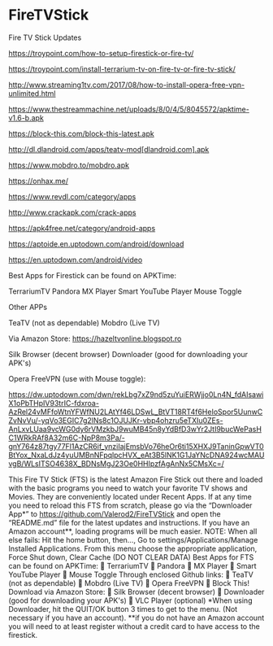
# FireTVStick
Fire TV Stick Updates

https://troypoint.com/how-to-setup-firestick-or-fire-tv/

https://troypoint.com/install-terrarium-tv-on-fire-tv-or-fire-tv-stick/

http://www.streaming1tv.com/2017/08/how-to-install-opera-free-vpn-unlimited.html

https://www.thestreammachine.net/uploads/8/0/4/5/8045572/apktime-v1.6-b.apk

https://block-this.com/block-this-latest.apk

http://dl.dlandroid.com/apps/teatv-mod[dlandroid.com].apk

https://www.mobdro.to/mobdro.apk

https://onhax.me/

https://www.revdl.com/category/apps

http://www.crackapk.com/crack-apps

https://apk4free.net/category/android-apps

https://aptoide.en.uptodown.com/android/download

https://en.uptodown.com/android/video

Best Apps for Firestick can be found on APKTime:

TerrariumTV
Pandora
MX Player
Smart YouTube Player
Mouse Toggle

Other APPs

TeaTV (not as dependable)
Mobdro (Live TV)

Via Amazon Store:
https://hazeltvonline.blogspot.ro

Silk Browser (decent browser)
Downloader (good for downloading your APK's)

Opera FreeVPN (use with Mouse toggle):

https://dw.uptodown.com/dwn/rekLbg7xZ9nd5zuYuiERWjjo0Ln4N_fdAIsawiX1oPbTHpIV93trIC-fdxroa-AzRel24vMFfoWtnYFWfNU2LAtYf46LDSwL_BtVT18RT4f6HeIoSpor5UunwCZvNvVu/-yqVo3EGIC7g2lNs8c1OJUJKr-vbp4ohzru5eTXIu0ZEs-AnLxvLUaa9vcWG0dy6rVMzkbJ9wuMB45n8yYdBfD3wYr2JtI9bucWePasHC1WRkRAf8A32m6C-NpP8m3Pa/-gnY764z87tgy77Fl1AzCR6if_ynziIajEmsbVo76heOr6ti15XHXJ9TaninGpwVT0BtYox_NxaLdJz4yuUMBnNFpqlpcHVX_eAt3B5lNK1G1JaYNcDNA924wcMAUvgB/WLsITSO4638X_BDNsMgJ23Oe0HHIpzfAgAnNx5CMsXc=/

This Fire TV Stick (FTS) is the latest Amazon Fire Stick out there and loaded with the basic programs you need to watch your favorite TV shows and Movies.  They are conveniently located under Recent Apps.  If at any time you need to reload this FTS from scratch, please go via the “Downloader App*” to https://github.com/Valerod2/FireTVStick and open the “README.md” file for the latest updates and instructions.  If you have an Amazon account**, loading programs will be much easier.
NOTE:  When all else fails:
Hit the home button, then…,
Go to settings/Applications/Manage Installed Applications.  From this menu choose the appropriate application, Force Shut down, Clear Cache  (DO NOT CLEAR DATA)
Best Apps for FTS can be found on APKTime:
	TerrariumTV
	Pandora
	MX Player
	Smart YouTube Player
	Mouse Toggle
Through enclosed Github links:
	TeaTV (not as dependable) 
	Mobdro (Live TV)
	Opera FreeVPN
	Block This!
Download via Amazon Store: 
	Silk Browser (decent browser) 
	Downloader (good for downloading your APK's) 
	VLC Player (optional)
*When using Downloader, hit the QUIT/OK button 3 times to get to the menu. (Not necessary if you have an account).
**if you do not have an Amazon account you will need to at least register without a credit card to have access to the firestick.  

